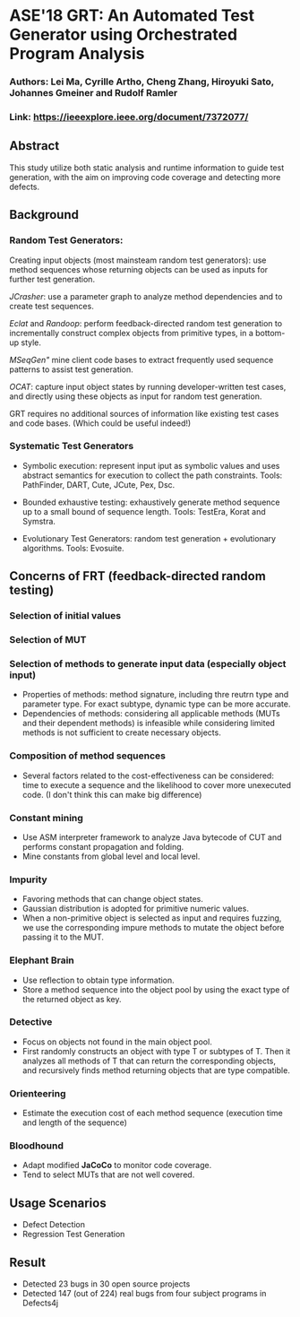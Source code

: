 # ASE'18 GRT: An Automated Test Generator using Orchestrated Program Analysis

### Authors: Lei Ma, Cyrille Artho, Cheng Zhang, Hiroyuki Sato, Johannes Gmeiner and Rudolf Ramler
### Link: https://ieeexplore.ieee.org/document/7372077/

## Abstract
This study utilize both static analysis and runtime information to guide test generation, with the aim on improving code coverage and detecting more defects.

## Background
### Random Test Generators:
Creating input objects (most mainsteam random test generators): use method sequences whose returning objects can be used as inputs for further test generation.

*JCrasher*: use a parameter graph to analyze method dependencies and to create test sequences.

*Eclat* and *Randoop*: perform feedback-directed random test generation to incrementally construct complex objects from primitive types, in a bottom-up style.

*MSeqGen"* mine client code bases to extract frequently used sequence patterns to assist test generation.

*OCAT*: capture input object states by running developer-written test cases, and directly using these objects as input for random test generation.

GRT requires no additional sources of information like existing test cases and code bases. (Which could be useful indeed!)

### Systematic Test Generators
- Symbolic execution: represent input iput as symbolic values and uses abstract semantics for execution to collect the path constraints. Tools: PathFinder, DART, Cute, JCute, Pex, Dsc.
- Bounded exhaustive testing: exhaustively generate method sequence up to a small bound of sequence length. Tools: TestEra, Korat and Symstra.

- Evolutionary Test Generators: random test generation + evolutionary algorithms. Tools: Evosuite.

## Concerns of FRT (feedback-directed random testing)
### Selection of initial values
### Selection of MUT
### Selection of methods to generate input data (especially object input)
- Properties of methods: method signature, including thre reutrn type and parameter type. For exact subtype, dynamic type can be more accurate. 
- Dependencies of methods: considering all applicable methods (MUTs and their dependent methods) is infeasible while considering limited methods is not sufficient to create necessary objects.

### Composition of method sequences
- Several factors related to the cost-effectiveness can be considered: time to execute a sequence and the likelihood to cover more unexecuted code. (I don't think this can make big difference)

### Constant mining
- Use ASM interpreter framework to analyze Java bytecode of CUT and performs constant propagation and folding.
- Mine constants from global level and local level.

### Impurity
- Favoring methods that can change object states.
- Gaussian distribution is adopted for primitive numeric values.
- When a non-primitive object is selected as input and requires fuzzing, we use the corresponding impure methods to mutate the object before passing it to the MUT.

### Elephant Brain
- Use reflection to obtain type information.
- Store a method sequence into the object pool by using the exact type of the returned object as key.

### Detective
- Focus on objects not found in the main object pool.
- First randomly constructs an object with type T or subtypes of T. Then it analyzes all methods of T that can return the corresponding objects, and recursively finds method returning objects that are type compatible.

### Orienteering
- Estimate the execution cost of each method sequence (execution time and length of the sequence)

### Bloodhound
- Adapt modified **JaCoCo** to monitor code coverage.
- Tend to select MUTs that are not well covered.

## Usage Scenarios
- Defect Detection
- Regression Test Generation

## Result
- Detected 23 bugs in 30 open source projects
- Detected 147 (out of 224) real bugs from four subject programs in Defects4j